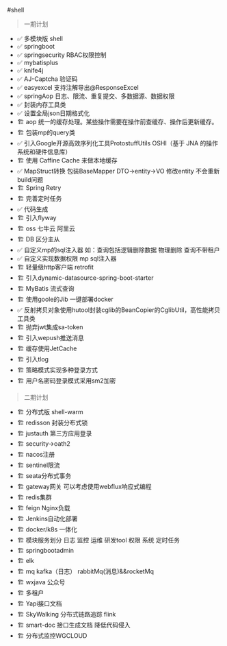 #shell
    
> 一期计划

- ✅   多模块版 shell
- ✅   springboot 
- ✅   springsecurity RBAC权限控制
- ✅   mybatisplus
- ✅   knife4j
- ✅   AJ-Captcha 验证码 
- ✅   easyexcel 支持注解导出@ResponseExcel
- ✅   springAop 日志、限流、重复提交、多数据源、数据权限
- ✅   封装内存工具类
- ✅   设置全局json日期格式化
- 🏗   aop 统一的缓存处理。某些操作需要在操作前查缓存、操作后更新缓存。
- 🏗   包装mp的query类
- ✅   引入Google开源高效序列化工具ProtostuffUtils OSHI（基于 JNA 的操作系统和硬件信息库）
- 🏗   使用 Caffine Cache 来做本地缓存 
- ✅   MapStruct转换 包装BaseMapper DTO->entity->VO  修改entity 不会重新build问题
- 🏗   Spring Retry
- 🏗   完善定时任务
- ✅   代码生成
- 🏗   引入flyway
- 🏗   oss 七牛云 阿里云
- 🏗   DB 区分主从 
- ✅   自定义mp的sql注入器 如：查询包括逻辑删除数据 物理删除 查询不带租户
- ✅   自定义实现数据权限 mp sql注入器
- 🏗   轻量级http客户端 retrofit
- 🏗   引入dynamic-datasource-spring-boot-starter 
- 🏗   MyBatis 流式查询
- 🏗   使用goole的Jib 一键部署docker
- ✅   反射拷贝对象使用hutool封装cglib的BeanCopier的CglibUtil，高性能拷贝工具类
- 🏗   抛弃jwt集成sa-token
- 🏗   引入wepush推送消息
- 🏗   缓存使用JetCache
- 🏗   引入tlog
- 🏗   策略模式实现多种登录方式
- 🏗   用户名密码登录模式采用sm2加密
> 二期计划

- 🏗   分布式版 shell-warm
- 🏗   redisson 封装分布式锁
- 🏗   justauth 第三方应用登录
- 🏗   security->oath2
- 🏗   nacos注册 
- 🏗   sentinel限流
- 🏗   seata分布式事务
- 🏗   gateway网关  可以考虑使用webflux响应式编程
- 🏗   redis集群
- 🏗   feign Nginx负载
- 🏗   Jenkins自动化部署
- 🏗   docker/k8s 一体化
- 🏗   模块服务划分 日志 监控 运维 研发tool 权限 系统 定时任务
- 🏗   springbootadmin
- 🏗   elk
- 🏗   mq kafka（日志） rabbitMq(消息)&&rocketMq
- 🏗   wxjava 公众号
- 🏗   多租户
- 🏗   Yapi接口文档
- 🏗   SkyWalking 分布式链路追踪 flink
- 🏗   smart-doc 接口生成文档 降低代码侵入
- 🏗   分布式监控WGCLOUD
    
    
